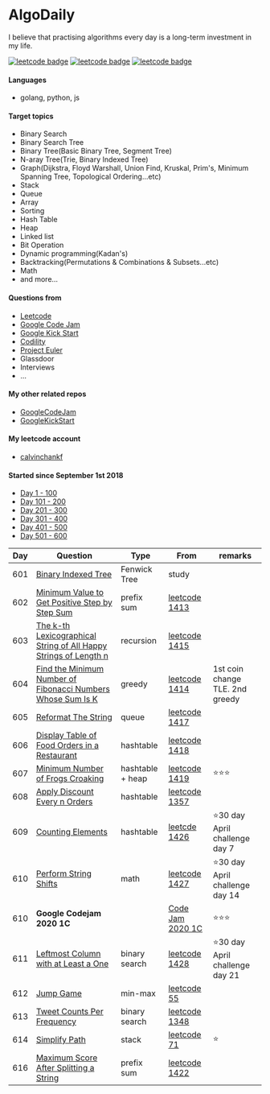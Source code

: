 # AlgoDaily

I believe that practising algorithms every day is a long-term investment in my life.

[![leetcode badge](https://leetcode-badge.chyroc.cn/?name=calvinchankf&leetcode_badge_style=leetcode%20solved/total-{{.solved_question}}/{{.all_question}}-{{if%20le%20.solved_question_rate_float%200.3}}red.svg{{else%20if%20le%20.solved_question_rate_float%200.5}}yellow.svg{{else}}green.svg{{end}}&refresh=true)](https://leetcode.com/calvinchankf/)
[![leetcode badge](https://leetcode-badge.chyroc.cn/?name=calvinchankf&leetcode_badge_style=leetcode%20submission-{{.accepted_submission_rate}}-{{%20if%20le%20.accepted_submission_rate_float%200.3}}red{{%20else%20if%20le%20.solved_question_rate_float%200.6}}green{{%20else%20}}yellow{{%20end%20}}.svg&refresh=true)](https://leetcode.com/calvinchankf/)
[![leetcode badge](https://leetcode-badge.chyroc.cn/?name=calvinchankf&leetcode_badge_style=leetcode%20ranking-{{.ranking}}-green.svg&refresh=true)](https://leetcode.com/calvinchankf/)

#### Languages

-   golang, python, js

#### Target topics

-   Binary Search
-   Binary Search Tree
-   Binary Tree(Basic Binary Tree, Segment Tree)
-   N-aray Tree(Trie, Binary Indexed Tree)
-   Graph(Dijkstra, Floyd Warshall, Union Find, Kruskal, Prim's, Minimum Spanning Tree, Topological Ordering...etc)
-   Stack
-   Queue
-   Array
-   Sorting
-   Hash Table
-   Heap
-   Linked list
-   Bit Operation
-   Dynamic programming(Kadan's)
-   Backtracking(Permutations & Combinations & Subsets...etc)
-   Math
-   and more...

#### Questions from

-   [Leetcode](https://leetcode.com)
-   [Google Code Jam](https://codingcompetitions.withgoogle.com/codejam)
-   [Google Kick Start](https://codingcompetitions.withgoogle.com/kickstart/)
-   [Codility](https://app.codility.com/programmers/lessons/)
-   [Project Euler](https://projecteuler.net)
-   Glassdoor
-   Interviews
-   ...

#### My other related repos

-   [GoogleCodeJam](https://github.com/calvinchankf/GoogleCodeJam)
-   [GoogleKickStart](https://github.com/calvinchankf/GoogleKickStart)

#### My leetcode account

-   [calvinchankf](https://leetcode.com/calvinchankf/)

#### Started since September 1st 2018

-   [Day 1 - 100](./markdowns/day1-100.md)
-   [Day 101 - 200](./markdowns/day101-200.md)
-   [Day 201 - 300](./markdowns/day201-300.md)
-   [Day 301 - 400](./markdowns/day301-400.md)
-   [Day 401 - 500](./markdowns/day401-500.md)
-   [Day 501 - 600](./markdowns/day501-600.md)

| Day | Question                                                                                                                                            | Type             | From                                                                                                             | remarks                         |
| --- | --------------------------------------------------------------------------------------------------------------------------------------------------- | ---------------- | ---------------------------------------------------------------------------------------------------------------- | ------------------------------- |
| 601 | [Binary Indexed Tree](/miscellaneous/binary-indexed-tree/)                                                                                          | Fenwick Tree     | study                                                                                                            |                                 |
| 602 | [Minimum Value to Get Positive Step by Step Sum](/leetcode/1413-minimum-value-to-get-positive-step-by-step-sum)                                     | prefix sum       | [leetcode 1413](https://leetcode.com/problems/minimum-value-to-get-positive-step-by-step-sum/)                   |                                 |
| 603 | [The k-th Lexicographical String of All Happy Strings of Length n](/leetcode/1415-the-k-th-lexicographical-string-of-all-happy-strings-of-length-n) | recursion        | [leetcode 1415](https://leetcode.com/problems/the-k-th-lexicographical-string-of-all-happy-strings-of-length-n/) |                                 |
| 604 | [Find the Minimum Number of Fibonacci Numbers Whose Sum Is K](/leetcode/1414-find-the-minimum-number-of-fibonacci-numbers-whose-sum-is-k)           | greedy           | [leetcode 1414](https://leetcode.com/problems/find-the-minimum-number-of-fibonacci-numbers-whose-sum-is-k/)      | 1st coin change TLE. 2nd greedy |
| 605 | [Reformat The String](/leetcode/1417-reformat-the-string)                                                                                           | queue            | [leetcode 1417](https://leetcode.com/problems/reformat-the-string/)                                              |
| 606 | [Display Table of Food Orders in a Restaurant](/leetcode/1418-display-table-of-food-orders-in-a-restaurant)                                         | hashtable        | [leetcode 1418](https://leetcode.com/problems/display-table-of-food-orders-in-a-restaurant/)                     |                                 |
| 607 | [Minimum Number of Frogs Croaking](/leetcode/1419-minimum-number-of-frogs-croaking)                                                                 | hashtable + heap | [leetcode 1419](https://leetcode.com/problems/minimum-number-of-frogs-croaking/)                                 | ⭐️⭐️⭐️                       |
| 608 | [Apply Discount Every n Orders](/leetcode/1357-apply-discount-every-n-orders)                                                                       | hashtable        | [leetcode 1357](https://leetcode.com/problems/apply-discount-every-n-orders/)                                    |                                 |
| 609 | [Counting Elements](/leetcode/1426-counting-elements/)                                                                                              | hashtable        | [leetcde 1426](https://leetcode.com/problems/counting-elements/)                                                 | ⭐30 day April challenge day 7  |
| 610 | [Perform String Shifts](/leetcode/1427-perform-string-shifts/)                                                                                      | math             | [leetcode 1427](https://leetcode.com/problems/perform-string-shifts/)                                            | ⭐30 day April challenge day 14 |
| 610 | **Google Codejam 2020 1C**                                                                                                                          |                  | [Code Jam 2020 1C](https://github.com/calvinchankf/GoogleCodeJam/blob/master/2020/1c/result.md)                  | ⭐️⭐️⭐️                       |
| 611 | [Leftmost Column with at Least a One](/leetcode/challenge/1428-leftmost-column-with-at-least-a-one/)                                                | binary search    | [leetcode 1428](https://leetcode.com/problems/leftmost-column-with-at-least-a-one/)                              | ⭐30 day April challenge day 21 |
| 612 | [Jump Game](/leetcode/55-jump-game)                                                                             | min-max      | [leetcode 55](https://leetcode.com/problems/jump-game/)                                        |         |
| 613 | [Tweet Counts Per Frequency](/leetcode/1348-tweet-counts-per-frequency)                                         | binary search | [leetcode 1348](https://leetcode.com/problems/tweet-counts-per-frequency/)                     |         |
| 614 | [Simplify Path](/leetcode/71-simplify-path)                                                                     | stack         | [leetcode 71](https://leetcode.com/problems/simplify-path/)                                    | ⭐️     |
| 616 | [Maximum Score After Splitting a String](/leetcode/1422-maximum-score-after-splitting-a-string)                                                     | prefix sum   | [leetcode 1422](https://leetcode.com/problems/maximum-score-after-splitting-a-string/)                           |
